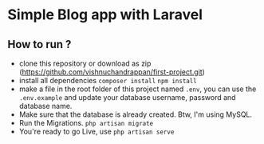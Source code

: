 # Simple Blog app with Laravel

## How to run ?
* clone this repository or download as zip (https://github.com/vishnuchandrappan/first-project.git)
* install all dependencies ``composer install``  ``npm install``
* make a file in the root folder of this project named  ``.env``, you can use the ``.env.example`` and update your database username, password and database name.
* Make sure that the database is already created. Btw, I'm using MySQL.
* Run the Migrations. ``php artisan migrate``
* You're ready to go Live, use ``php artisan serve``
